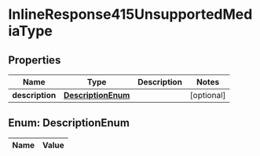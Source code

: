 
# InlineResponse415UnsupportedMediaType

## Properties
Name | Type | Description | Notes
------------ | ------------- | ------------- | -------------
**description** | [**DescriptionEnum**](#DescriptionEnum) |  |  [optional]


<a name="DescriptionEnum"></a>
## Enum: DescriptionEnum
Name | Value
---- | -----



